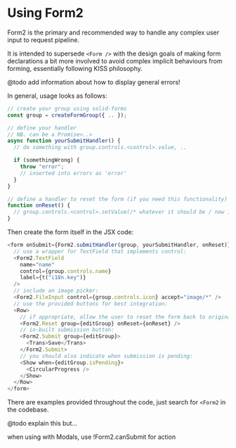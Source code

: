 # Using Form2

Form2 is the primary and recommended way to
handle any complex user input to request pipeline.

It is intended to supersede `<Form />` with the design goals of making form declarations a bit more involved to avoid complex implicit behaviours from forming, essentially following KISS philosophy.

@todo add information about how to display general errors!

In general, usage looks as follows:

```ts
// create your group using solid-forms
const group = createFormGroup({ .. });

// define your handler
// NB. can be a Promise<..>
async function yourSubmitHandler() {
  // do something with group.controls.<control>.value, ..

  if (somethingWrong) {
    throw "error";
    // inserted into errors as 'error'
  }
}

// define a handler to reset the form (if you need this functionality)
function onReset() {
  // group.controls.<control>.setValue(/* whatever it should be / now is */)
}
```

Then create the form itself in the JSX code:

```ts
<form onSubmit={Form2.submitHandler(group, yourSubmitHandler, onReset)}>
  // use a wrapper for TextField that implements control:
  <Form2.TextField
    name="name"
    control={group.controls.name}
    label={t("i18n.key")}
  />
  // include an image picker:
  <Form2.FileInput control={group.controls.icon} accept="image/*" />
  // use the provided buttons for best integration:
  <Row>
    // if appropriate, allow the user to reset the form back to original state
    <Form2.Reset group={editGroup} onReset={onReset} />
    // in-built submission button:
    <Form2.Submit group={editGroup}>
      <Trans>Save</Trans>
    </Form2.Submit>
    // you should also indicate when submission is pending:
    <Show when={editGroup.isPending}>
      <CircularProgress />
    </Show>
  </Row>
</form>
```

There are examples provided throughout the code, just search for `<Form2` in the codebase.

@todo explain this but...

when using with Modals, use !Form2.canSubmit for action
